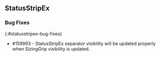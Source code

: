 ## StatusStripEx

### Bug Fixes
{:#statusstripex-bug-fixes}

* \#159993 - StatusStripEx separator visibility will be updated properly when SizingGrip visibility is updated. 